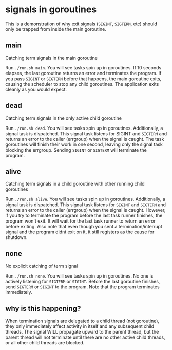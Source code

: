 # signals in goroutines

This is a demonstration of why exit signals (`SIGINT`, `SIGTERM`, etc) should only
be trapped from inside the main goroutine.

## main

Catching term signals in the main goroutine

Run `./run.sh main`.  You will see tasks spin up in goroutines.  If 10 seconds 
elapses, the last goroutine returns an error and terminates the program.  If you 
pass `SIGINT` or `SIGTERM` before that happens, the main goroutine exits, causing 
the scheduler to stop any child goroutines.  The application exits cleanly as you 
would expect.

## dead

Catching term signals in the only active child goroutine

Run `./run.sh dead`.  You will see tasks spin up in goroutines.  Additionally, a 
signal task is dispatched.  This signal task listens for SIGINT and `SIGTERM` and 
returns an error to the caller (errgroup) when the signal is caught.  The task 
goroutines will finish their work in one second, leaving only the signal task 
blocking the errgroup.  Sending `SIGINT` or `SIGTERM` will terminate the program.

## alive

Catching term signals in a child goroutine with other running child goroutines

Run `./run.sh alive`.  You will see tasks spin up in goroutines.  Additionally, a 
signal task is dispatched.  This signal task listens for `SIGINT` and `SIGTERM` and 
returns an error to the caller (errgroup) when the signal is caught.  However, if 
you try to terminate the program before the last task runner finishes, the program 
won't exit.  It will wait for the last task runner to return an error before exiting.
Also note that even though you sent a termination/interrupt signal and the program 
didnt exit on it, it still registers as the cause for shutdown.

## none

No explicit catching of term signal

Run `./run.sh none`.  You will see tasks spin up in goroutines. No one is actively 
listening for `SIGTERM` or `SIGINT`. Before the last goroutine finishes, send `SIGTERM`
or `SIGINT` to the program.  Note that the program terminates immediately.

## why is this happening?

When termination signals are delegated to a child thread (not goroutine), they only 
immediately affect activity in itself and any subsequent child threads.  The signal 
WILL propagate upward to the parent thread, but the parent thread will not terminate 
until there are no other active child threads, or all other child threads are blocked.
